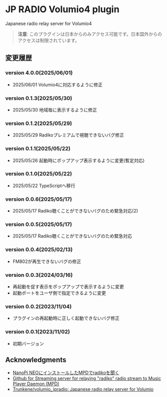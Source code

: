 # JP RADIO Volumio4 plugin
Japanese radio relay server for Volumio4

> **注意**: このプラグインは日本からのみアクセス可能です。日本国外からのアクセスは制限されています。

## 変更履歴
### version 4.0.0(2025/06/01)
+ 2025/06/01 Volumio4に対応するように修正
### version 0.1.3(2025/05/30)
+ 2025/05/30 地域毎に表示するように修正
### version 0.1.2(2025/05/29)
+ 2025/05/29 Radikoプレミアムで視聴できないバグ修正
### version 0.1.1(2025/05/22)
+ 2025/05/26 起動時にポップアップ表示するように変更(暫定対応)
### version 0.1.0(2025/05/22)
+ 2025/05/22 TypeScriptへ移行
### version 0.0.6(2025/05/17)
+ 2025/05/17 Radiko聴くことができないバグのため緊急対応(2)
### version 0.0.5(2025/05/17)
+ 2025/05/17 Radiko聴くことができないバグのため緊急対応
### version 0.0.4(2025/02/13)
* FM802が再生できないバグの修正
### version 0.0.3(2024/03/16)
* 再起動を促す表示をポップアップで表示するように変更
* 起動ポートをユーザ側で指定できるように変更
### version 0.0.2(2023/11/04)
* プラグインの再起動時に正しく起動できないバグ修正
### version 0.0.1(2023/11/02)
* 初期バージョン

## Acknowledgments
* [NanoPi NEOにインストールしたMPDでradikoを聞く](http://burro.hatenablog.com/entry/2019/02/16/175836)
* [Github for Streaming server for relaying "radiko" radio stream to Music Player Daemon (MPD)](https://github.com/burrocargado/RadioRelayServer)
* [Trunkene/volumio_jpradio: Japanese radio relay server for Volumio](https://github.com/Trunkene/volumio_jpradio)
